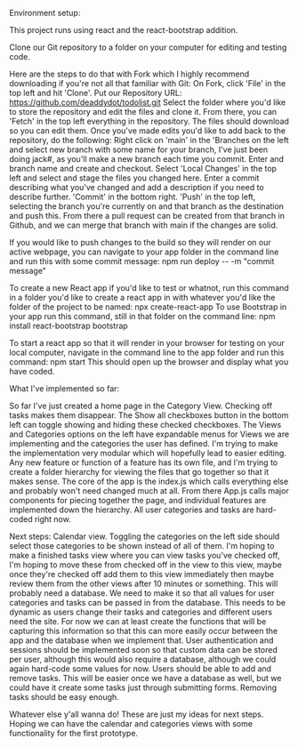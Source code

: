 Environment setup:

This project runs using react and the react-bootstrap addition.

Clone our Git repository to a folder on your computer for editing and testing code.

Here are the steps to do that with Fork which I highly recommend downloading if you're not all that familiar with Git:
	On Fork, click 'File' in the top left and hit 'Clone'.
	Put our Repository URL: https://github.com/deaddydot/todolist.git
	Select the folder where you'd like to store the repository and edit the files and clone it.
	From there, you can 'Fetch' in the top left everything in the repository.
	The files should download so you can edit them.
	Once you've made edits you'd like to add back to the repository, do the following:
		Right click on 'main' in the 'Branches on the left and select new branch with some name for your branch, I've just been doing jack#, as you'll make a new branch each time you commit.
		Enter and branch name and create and checkout.
		Select 'Local Changes' in the top left and select and stage the files you changed here.
		Enter a commit describing what you've changed and add a description if you need to describe further.
		'Commit' in the bottom right.
		'Push' in the top left, selecting the branch you're currently on and that branch as the destination and push this.
		From there a pull request can be created from that branch in Github, and we can merge that branch with main if the changes are solid.

If you would like to push changes to the build so they will render on our active webpage, you can navigate to your app folder in the command line and run this with some commit message: npm run deploy -- -m "commit message"
	
To create a new React app if you'd like to test or whatnot, run this command in a folder you'd like to create a react app in with whatever you'd like the folder of the project to be named: npx create-react-app <appName>
To use Bootstrap in your app run this command, still in that folder on the command line: npm install react-bootstrap bootstrap

To start a react app so that it will render in your browser for testing on your local computer, navigate in the command line to the app folder and run this command: npm start
This should open up the browser and display what you have coded.





What I've implemented so far:

So far I've just created a home page in the Category View. Checking off tasks makes them disappear. The Show all checkboxes button in the bottom left can toggle showing and hiding these checked checkboxes. The Views and Categories options on the left have expandable menus for Views we are implementing and the categories the user has defined. I'm trying to make the implementation very modular which will hopefully lead to easier editing. Any new feature or function of a feature has its own file, and I'm trying to create a folder hierarchy for viewing the files that go together so that it makes sense. The core of the app is the index.js which calls everything else and probably won't need changed much at all. From there App.js calls major components for piecing together the page, and individual features are implemented down the hierarchy. All user categories and tasks are hard-coded right now.

Next steps:
Calendar view.
Toggling the categories on the left side should select those categories to be shown instead of all of them.
I'm hoping to make a finished tasks view where you can view tasks you've checked off, I'm hoping to move these from checked off in the view to this view, maybe once they're checked off add them to this view immediately then maybe review them from the other views after 10 minutes or something. This will probably need a database.
We need to make it so that all values for user categories and tasks can be passed in from the database. This needs to be dynamic as users change their tasks and categories and different users need the site. For now we can at least create the functions that will be capturing this information so that this can more easily occur between the app and the database when we implement that.
User authentication and sessions should be implemented soon so that custom data can be stored per user, although this would also require a database, although we could again hard-code some values for now.
Users should be able to add and remove tasks. This will be easier once we have a database as well, but we could have it create some tasks just through submitting forms. Removing tasks should be easy enough.

Whatever else y'all wanna do! These are just my ideas for next steps. Hoping we can have the calendar and categories views with some functionality for the first prototype.